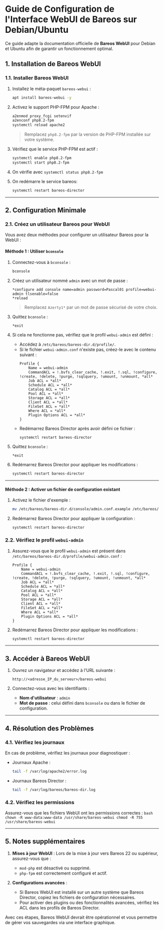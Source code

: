 # Guide de Configuration de l'Interface WebUI de Bareos sur Debian/Ubuntu

Ce guide adapte la documentation officielle de **Bareos WebUI** pour Debian et Ubuntu afin de garantir un fonctionnement optimal.

## 1. Installation de Bareos WebUI

### 1.1. Installer Bareos WebUI

1. Installez le méta-paquet `bareos-webui` :
    ```bash
    apt install bareos-webui -y
    ```

2. Activez le support PHP-FPM pour Apache :
    ```bash
    a2enmod proxy_fcgi setenvif
    a2enconf php8.2-fpm
    systemctl reload apache2
    ```
    > Remplacez `php8.2-fpm` par la version de PHP-FPM installée sur votre système.

3. Vérifiez que le service PHP-FPM est actif :
    ```bash
    systemctl enable php8.2-fpm
    systemctl start php8.2-fpm
    ```
4. On vérifie avec `systemctl status php8.2-fpm`

5. On redémarre le service bareos:
    ```bash
    systemctl restart bareos-director
    ```
    
---

## 2. Configuration Minimale

### 2.1. Créez un utilisateur Bareos pour WebUI

Vous avez deux méthodes pour configurer un utilisateur Bareos pour la WebUI :

#### **Méthode 1 : Utiliser `bconsole`**

1. Connectez-vous à `bconsole` :
    ```bash
    bconsole
    ```

2. Créez un utilisateur nommé `admin` avec un mot de passe :
    ```plaintext
    *configure add console name=admin password=Pascal01 profile=webui-admin tlsenable=false
    *reload
    ```
    > Remplacez `Azerty1*` par un mot de passe sécurisé de votre choix.

3. Quittez `bconsole` :
    ```plaintext
    *exit
    ```

4. Si cela ne fonctionne pas, vérifiez que le profil `webui-admin` est défini :
    - Accédez à `/etc/bareos/bareos-dir.d/profile/`.
    - Si le fichier `webui-admin.conf` n'existe pas, créez-le avec le contenu suivant :
      ```plaintext
      Profile {
          Name = webui-admin
          CommandACL = !.bvfs_clear_cache, !.exit, !.sql, !configure, !create, !delete, !purge, !sqlquery, !umount, !unmount, *all*
          Job ACL = *all*
          Schedule ACL = *all*
          Catalog ACL = *all*
          Pool ACL = *all*
          Storage ACL = *all*
          Client ACL = *all*
          FileSet ACL = *all*
          Where ACL = *all*
          Plugin Options ACL = *all*
      }
      ```
    - Redémarrez Bareos Director après avoir défini ce fichier :
      ```bash
      systemctl restart bareos-director
      ```

3. Quittez `bconsole` :
    ```plaintext
    *exit
    ```

4. Redémarrez Bareos Director pour appliquer les modifications :
    ```bash
    systemctl restart bareos-director
    ```

---

#### **Méthode 2 : Activer un fichier de configuration existant**

1. Activez le fichier d'exemple :
    ```bash
    mv /etc/bareos/bareos-dir.d/console/admin.conf.example /etc/bareos/bareos-dir.d/console/admin.conf
    ```

2. Redémarrez Bareos Director pour appliquer la configuration :
    ```bash
    systemctl restart bareos-director
    ```

### 2.2. Vérifiez le profil `webui-admin`

1. Assurez-vous que le profil `webui-admin` est présent dans `/etc/bareos/bareos-dir.d/profile/webui-admin.conf` :
    ```plaintext
    Profile {
        Name = webui-admin
        CommandACL = !.bvfs_clear_cache, !.exit, !.sql, !configure, !create, !delete, !purge, !sqlquery, !umount, !unmount, *all*
        Job ACL = *all*
        Schedule ACL = *all*
        Catalog ACL = *all*
        Pool ACL = *all*
        Storage ACL = *all*
        Client ACL = *all*
        FileSet ACL = *all*
        Where ACL = *all*
        Plugin Options ACL = *all*
    }
    ```

2. Redémarrez Bareos Director pour appliquer les modifications :
    ```bash
    systemctl restart bareos-director
    ```

---

## 3. Accéder à Bareos WebUI

1. Ouvrez un navigateur et accédez à l'URL suivante :
    ```plaintext
    http://<adresse_IP_du_serveur>/bareos-webui
    ```

2. Connectez-vous avec les identifiants :
    - **Nom d'utilisateur** : `admin`
    - **Mot de passe** : celui défini dans `bconsole` ou dans le fichier de configuration.

---

## 4. Résolution des Problèmes

### 4.1. Vérifiez les journaux

En cas de problème, vérifiez les journaux pour diagnostiquer :

- Journaux Apache :
    ```bash
    tail -f /var/log/apache2/error.log
    ```
- Journaux Bareos Director :
    ```bash
    tail -f /var/log/bareos/bareos-dir.log
    ```

### 4.2. Vérifiez les permissions

Assurez-vous que les fichiers WebUI ont les permissions correctes :
    ```bash
    chown -R www-data:www-data /usr/share/bareos-webui
    chmod -R 755 /usr/share/bareos-webui
    ```

---

## 5. Notes supplémentaires

1. **Mises à jour WebUI** : Lors de la mise à jour vers Bareos 22 ou supérieur, assurez-vous que :
    - `mod-php` est désactivé ou supprimé.
    - `php-fpm` est correctement configuré et actif.

2. **Configurations avancées** :
    - Si Bareos WebUI est installé sur un autre système que Bareos Director, copiez les fichiers de configuration nécessaires.
    - Pour activer des plugins ou des fonctionnalités avancées, vérifiez les ACL dans les profils de Bareos Director.

Avec ces étapes, Bareos WebUI devrait être opérationnel et vous permettre de gérer vos sauvegardes via une interface graphique.
